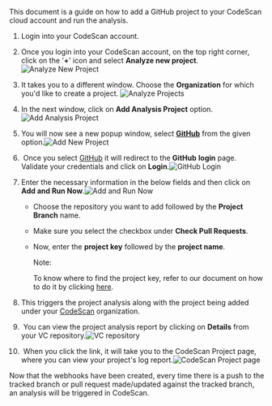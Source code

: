 This document is a guide on how to add a GitHub project to your CodeScan cloud account and run the analysis.

1.  Login into your CodeScan account.
2.  Once you login into your CodeScan account, on the top right corner, click on the '**+**' icon and select **Analyze new project**.  
    ![Analyze New Project](https://cdn.document360.io/8711f4e7-c040-4616-aac9-d947f87e4619/Images/Documentation/image-1635045365564.png)
3.  It takes you to a different window. Choose the **Organization** for which you'd like to create a project. ![Analyze Projects](https://cdn.document360.io/8711f4e7-c040-4616-aac9-d947f87e4619/Images/Documentation/image-1635045425810.png)
4.  In the next window, click on **Add Analysis Project** option.![Add Analysis Project](https://cdn.document360.io/8711f4e7-c040-4616-aac9-d947f87e4619/Images/Documentation/image-1635045455803.png)
5.  You will now see a new popup window, select [**GitHub**](https://knowledgebase.autorabit.com/codescan/docs/integrating-codescan-with-github-actions) from the given option.![Add New Project](https://cdn.document360.io/8711f4e7-c040-4616-aac9-d947f87e4619/Images/Documentation/image-1635045811458.png)
6.   Once you select [GitHub](https://knowledgebase.autorabit.com/codescan/docs/github-actions) it will redirect to the **GitHub** **login** page. Validate your credentials and click on **Login**.![GitHub Login](https://cdn.document360.io/8711f4e7-c040-4616-aac9-d947f87e4619/Images/Documentation/image-1635045572121.png)
7.  Enter the necessary information in the below fields and then click on **Add and Run Now**.![Add and Run Now](https://cdn.document360.io/8711f4e7-c040-4616-aac9-d947f87e4619/Images/Documentation/image-1635045694536.png)
    *   Choose the repository you want to add followed by the **Project Branch** name.
    *   Make sure you select the checkbox under **Check Pull Requests**.
    *   Now, enter the **project key** followed by the **project name**.  
        
        Note:
        
        To know where to find the project key, refer to our document on how to do it by clicking [here](https://knowledgebase.autorabit.com/codescan/docs/how-to-find-a-project-key-in-codescan).
        
8.  This triggers the project analysis along with the project being added under your [CodeScan](https://www.codescan.io/) organization.
9.   You can view the project analysis report by clicking on **Details** from your VC repository.![VC repository](https://cdn.document360.io/8711f4e7-c040-4616-aac9-d947f87e4619/Images/Documentation/image-1642586013379.png)
10.   When you click the link, it will take you to the CodeScan Project page, where you can view your project's log report.![CodeScan Project page](https://cdn.document360.io/8711f4e7-c040-4616-aac9-d947f87e4619/Images/Documentation/image-1642590860205.png)

Now that the webhooks have been created, every time there is a push to the tracked branch or pull request made/updated against the tracked branch, an analysis will be triggered in CodeScan.

